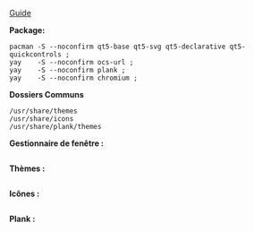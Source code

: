 [Guide](https://wiki.xfce.org/fr/howto/install_new_themes)

**Package:**
```
pacman -S --noconfirm qt5-base qt5-svg qt5-declarative qt5-quickcontrols ;
yay    -S --noconfirm ocs-url ;
yay    -S --noconfirm plank ;
yay    -S --noconfirm chromium ; 
```

**Dossiers Communs**
```
/usr/share/themes
/usr/share/icons
/usr/share/plank/themes
```


**Gestionnaire de fenêtre :**
```

```

**Thèmes :**
```
```


**Icônes :**
```
```


**Plank :**
```
```
